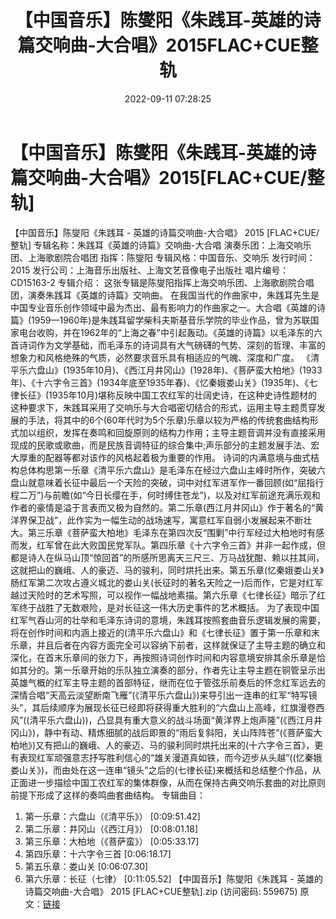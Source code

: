 ﻿---
title: 【中国音乐】陈燮阳《朱践耳-英雄的诗篇交响曲-大合唱》2015FLAC+CUE整轨
date: 2022-09-11 07:28:25
categories: APE、FLAC、MP3
tags: 华语中文
---
# 【中国音乐】陈燮阳《朱践耳-英雄的诗篇交响曲-大合唱》2015[FLAC+CUE/整轨]

【中国音乐】陈燮阳《朱践耳 - 英雄的诗篇交响曲-大合唱》 2015 [FLAC+CUE/整轨]
专辑名称：朱践耳《英雄的诗篇》交响曲-大合唱
演奏乐团：上海交响乐团、上海歌剧院合唱团
指挥：陈燮阳
专辑风格：中国音乐、交响乐
发行时间：2015
发行公司：上海音乐出版社、上海文艺音像电子出版社
唱片编号：CD15163-2
专辑介绍：
这张专辑是陈燮阳指挥上海交响乐团、上海歌剧院合唱团，演奏朱践耳《英雄的诗篇》交响曲。
在我国当代的作曲家中，朱践耳先生是中国专业音乐创作领域中最为杰出、最有影响力的作曲家之一。大合唱《英雄的诗篇》(1959—1960年)是朱践耳留学柴科夫斯基音乐学院的毕业作品，曾为苏联国家电台收购，并在1962年的“上海之春”中引起轰动。《英雄的诗篇》以毛泽东的六首诗词作为文学基础，而毛泽东的诗词具有大气磅礴的气势、深刻的哲理、丰富的想象力和风格绝殊的气质，必然要求音乐具有相适应的气魄、深度和广度。
《清平乐六盘山》(1935年10月)、《西江月井冈山》(1928年)、《菩萨蛮大柏地》(1933年)、《十六字令三首》(1934年底至1935年春)、《忆秦娥娄山关》(1935年)、《七律长征》(1935年10月)堪称反映中国工农红军的壮阔史诗，在这种史诗性题材的这种要求下，朱践耳采用了交响乐与大合唱密切结合的形式，运用主导主题贯穿发展的手法，将其中的6个(60年代时为5个乐章)乐章以较为严格的传统套曲结构形式加以组织，发挥在奏鸣和回旋原则的结构力作用；主导主题音调并没有直接采用现成的民歌或歌曲，而是民族音调特征的综合集中;声乐部分的主题发展手法、宏大厚重的配器等都对该作的风格起着极为重要的作用。
诗词的内满意境与曲式桔构总体构思第一乐章《清平乐六盘山》是毛泽东在经过六盘山主峰时所作，突破六盘山就意味着长征中最后一个天险的突破，词中对红军进军作一番回顾(如“屈指行程二万”)与前瞻(如“今日长缨在手，何时缚住苍龙”)，以及对红军前途充满乐观和作者的豪情是溢于言表而又极为自然的。第二乐章(西江月井冈山》作于著名的“黄洋界保卫战”，此作实为一幅生动的战场速写，寓意红军自弱小发展起来不断壮大。第三乐章《菩萨蛮大柏地》毛泽东在第四次反“围剿”中行军经过大柏地时有感而发，红军曾在此大败国民党军队。第四乐章《十六字令三首》并非一起作成，但都是诗人在纵马山顶“惊回首”的所感所思离天三尺三、万马战犹酣、赖以拄其间，这就把山的巍峨、人的豪迈、马的骏利，同时烘托出来。第五乐章(忆秦娥娄山关》肠红军第二次攻占遵义城北的娄山关(长征时的著名天险之一)后而作，它是对红军越过天险时的艺术写照，可以视作一幅战地素描。第六乐章《七律长征》暗示了红军终于战胜了无数艰险，是对长征这一伟大历史事件的艺术概括。
为了表现中国红军气吞山河的壮举和毛泽东诗词的意境，朱践耳按照套曲音乐逻辑发展的需要，将在创作时间和内涵上接近的(清平乐六盘山》和《七律长征》置于第一乐章和末乐章，并且后者在内容方面完全可以容纳下前者，这样就保证了主导主题的确立和深化，在首末乐章间的张力下，再按照诗词创作时间和内容意境安排其余乐章是恰如其分的。第一乐章开始的乐队独立演奏的部分，作者先让主导主题在铜管呈示出英雄气概的红军主导主题的首部特征，继而在位于管弦乐前奏后的怀念红军远去的深情合唱“天高云淡望断南飞雁”(《清平乐六盘山》)来导引出一连串的红军“特写镜头”，其后续顺序为展现长征已经即将获得重大胜利的“六盘山上高峰，红旗漫卷西风”((清平乐六盘山))，凸显具有重大意义的战斗场面“黄洋界上炮声隆”(《西江月井冈山》)，静中有动、精炼细腻的战后即景的“雨后复斜阳，关山阵阵苍”(《菩萨蛮大柏地》)又有把山的巍峨、人的豪迈、马的骏利同时烘托出来的(十六字令三首》，更有表现红军顽强意志抒写胜利信心的“雄关漫道真如铁，而今迈步从头越”((忆秦娥娄山关》)，而由处在这一连串“镜头”之后的(七律长征)来概括和总结整个作品，从正面进一步描绘中国工农红军的集体群像，从而在保持古典交响乐套曲的对比原则前提下形成了这样的奏鸣曲套曲结构。
专辑曲目：
01. 第一乐章：六盘山（《清平乐》）
[0:09:51.42]
02. 第二乐章：井冈山（《西江月》）
[0:08:01.18]
03. 第三乐章：大柏地（《菩萨蛮》）
[0:05:33.17]
04. 第四乐章：十六字令三首
[0:06:18.17]
05. 第五乐章：娄山关
[0:06:07.30]
06. 第六乐章：长征（七律）
[0:11:05.52]
【中国音乐】陈燮阳《朱践耳 -
英雄的诗篇交响曲-大合唱》 2015 [FLAC+CUE整轨].zip (访问密码: 559675)
原文：[链接](https://blog.sina.com.cn/s/blog_1647c7e7601030zci.html)